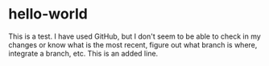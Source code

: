 # hello-world
This is a test.
I have used GitHub, but I don't seem to be able to check in my changes or know what is the most recent,
figure out what branch is where, integrate a branch, etc.
This is an added line.
